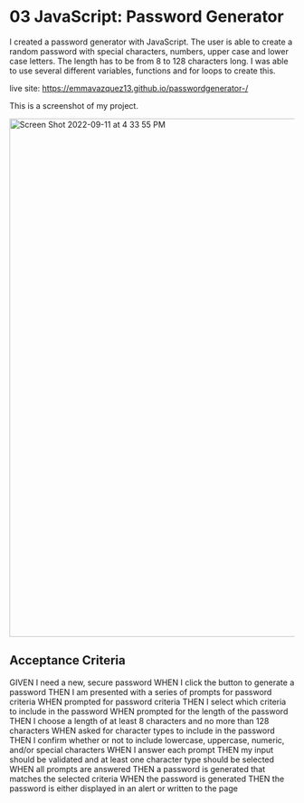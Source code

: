 # 03 JavaScript: Password Generator

I created a password generator with JavaScript. The user is able to create a random password with special characters, numbers, upper case and lower case letters. The length has to be from 8 to 128 characters long. I was able to use several different variables, functions and for loops to create this. 

live site: https://emmavazquez13.github.io/passwordgenerator-/

This is a screenshot of my project. 

<img width="915" alt="Screen Shot 2022-09-11 at 4 33 55 PM" src="https://user-images.githubusercontent.com/109707981/189549791-1ff0c46b-15cd-4d9a-8502-b439fa09b7fb.png">


## Acceptance Criteria

GIVEN I need a new, secure password
WHEN I click the button to generate a password
THEN I am presented with a series of prompts for password criteria
WHEN prompted for password criteria
THEN I select which criteria to include in the password
WHEN prompted for the length of the password
THEN I choose a length of at least 8 characters and no more than 128 characters
WHEN asked for character types to include in the password
THEN I confirm whether or not to include lowercase, uppercase, numeric, and/or special characters
WHEN I answer each prompt
THEN my input should be validated and at least one character type should be selected
WHEN all prompts are answered
THEN a password is generated that matches the selected criteria
WHEN the password is generated
THEN the password is either displayed in an alert or written to the page


